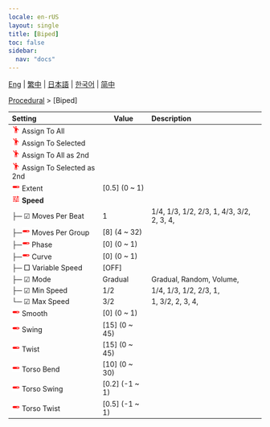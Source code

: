 ```yaml
---
locale: en-rUS
layout: single
title: [Biped]
toc: false
sidebar:
  nav: "docs"
---
```

[Eng](/dancexr/menu/2025.4/motion/biped) | [繁中](/tw/dancexr/menu/2025.4/motion/biped) | [日本語](/jp/dancexr/menu/2025.4/motion/biped) | [한국어](/kr/dancexr/menu/2025.4/motion/biped) | [简中](/zh/dancexr/menu/2025.4/motion/biped)

[Procedural](../menu#Procedural) > [Biped]



| Setting | Value | Description |
| :--- | --- | :--- |
| <img src="/images/icon/ic_motion.png" alt="motion icon"/> Assign To All|| 
| <img src="/images/icon/ic_motion.png" alt="motion icon"/> Assign To Selected|| 
| <img src="/images/icon/ic_motion.png" alt="motion icon"/> Assign To All as 2nd|| 
| <img src="/images/icon/ic_motion.png" alt="motion icon"/> Assign To Selected as 2nd|| 
| <img src="/images/icon/ic_slider.png" alt="slider icon"/> Extent| [0.5] (0 ~ 1) | 
| <img src="/images/icon/ic_tune.png" alt="tune icon"/> <b>Speed</b>| | 
| ├─ ☑ Moves Per Beat| 1 | 1/4, 1/3, 1/2, 2/3, 1, 4/3, 3/2, 2, 3, 4, 
| ├─<img src="/images/icon/ic_slider.png" alt="slider icon"/> Moves Per Group| [8] (4 ~ 32) | 
| ├─<img src="/images/icon/ic_slider.png" alt="slider icon"/> Phase| [0] (0 ~ 1) | 
| ├─<img src="/images/icon/ic_slider.png" alt="slider icon"/> Curve| [0] (0 ~ 1) | 
| ├─ □ Variable Speed| [OFF] | 
| ├─ ☑ Mode| Gradual | Gradual, Random, Volume, 
| ├─ ☑ Min Speed| 1/2 | 1/4, 1/3, 1/2, 2/3, 1, 
| └─ ☑ Max Speed| 3/2 | 1, 3/2, 2, 3, 4, 
| <img src="/images/icon/ic_slider.png" alt="slider icon"/> Smooth| [0] (0 ~ 1) | 
| <img src="/images/icon/ic_slider.png" alt="slider icon"/> Swing| [15] (0 ~ 45) | 
| <img src="/images/icon/ic_slider.png" alt="slider icon"/> Twist| [15] (0 ~ 45) | 
| <img src="/images/icon/ic_slider.png" alt="slider icon"/> Torso Bend| [10] (0 ~ 30) | 
| <img src="/images/icon/ic_slider.png" alt="slider icon"/> Torso Swing| [0.2] (-1 ~ 1) | 
| <img src="/images/icon/ic_slider.png" alt="slider icon"/> Torso Twist| [0.5] (-1 ~ 1) | 

